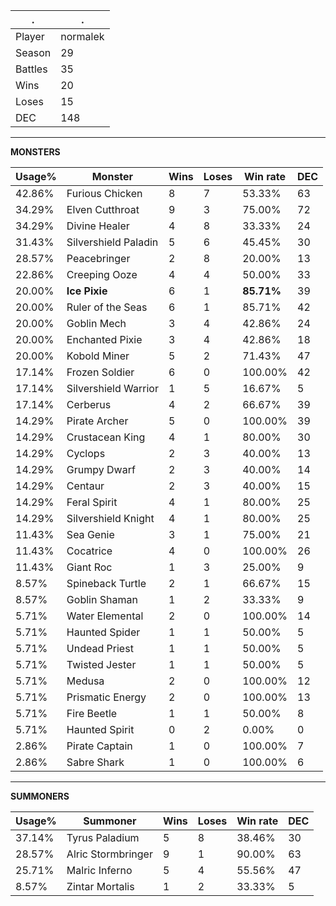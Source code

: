 .|.
|-|-
Player|normalek
Season|29
Battles|35
Wins|20
Loses|15
DEC|148

---
**MONSTERS**

Usage%|Monster|Wins|Loses|Win rate|DEC|
-|-|-|-|-|-|
42.86%|Furious Chicken|8|7|53.33%|63|
34.29%|Elven Cutthroat|9|3|75.00%|72|
34.29%|Divine Healer|4|8|33.33%|24|
31.43%|Silvershield Paladin|5|6|45.45%|30|
28.57%|Peacebringer|2|8|20.00%|13|
22.86%|Creeping Ooze|4|4|50.00%|33|
20.00%|**Ice Pixie**|6|1|**85.71%**|39|
20.00%|Ruler of the Seas|6|1|85.71%|42|
20.00%|Goblin Mech|3|4|42.86%|24|
20.00%|Enchanted Pixie|3|4|42.86%|18|
20.00%|Kobold Miner|5|2|71.43%|47|
17.14%|Frozen Soldier|6|0|100.00%|42|
17.14%|Silvershield Warrior|1|5|16.67%|5|
17.14%|Cerberus|4|2|66.67%|39|
14.29%|Pirate Archer|5|0|100.00%|39|
14.29%|Crustacean King|4|1|80.00%|30|
14.29%|Cyclops|2|3|40.00%|13|
14.29%|Grumpy Dwarf|2|3|40.00%|14|
14.29%|Centaur|2|3|40.00%|15|
14.29%|Feral Spirit|4|1|80.00%|25|
14.29%|Silvershield Knight|4|1|80.00%|25|
11.43%|Sea Genie|3|1|75.00%|21|
11.43%|Cocatrice|4|0|100.00%|26|
11.43%|Giant Roc|1|3|25.00%|9|
8.57%|Spineback Turtle|2|1|66.67%|15|
8.57%|Goblin Shaman|1|2|33.33%|9|
5.71%|Water Elemental|2|0|100.00%|14|
5.71%|Haunted Spider|1|1|50.00%|5|
5.71%|Undead Priest|1|1|50.00%|5|
5.71%|Twisted Jester|1|1|50.00%|5|
5.71%|Medusa|2|0|100.00%|12|
5.71%|Prismatic Energy|2|0|100.00%|13|
5.71%|Fire Beetle|1|1|50.00%|8|
5.71%|Haunted Spirit|0|2|0.00%|0|
2.86%|Pirate Captain|1|0|100.00%|7|
2.86%|Sabre Shark|1|0|100.00%|6|

---
**SUMMONERS**

Usage%|Summoner|Wins|Loses|Win rate|DEC|
-|-|-|-|-|-|
37.14%|Tyrus Paladium|5|8|38.46%|30|
28.57%|Alric Stormbringer|9|1|90.00%|63|
25.71%|Malric Inferno|5|4|55.56%|47|
8.57%|Zintar Mortalis|1|2|33.33%|5|
